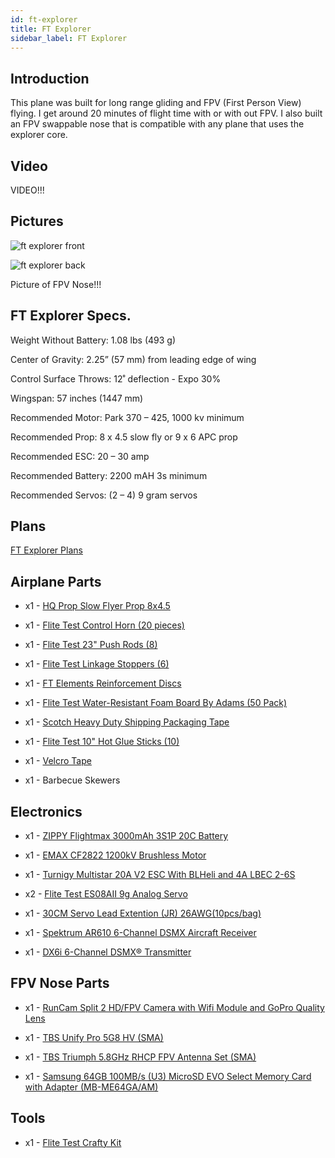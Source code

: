 ```yaml
---
id: ft-explorer
title: FT Explorer
sidebar_label: FT Explorer
---
```


## Introduction

This plane was built for long range gliding and FPV (First Person View) flying. I get around 20 minutes of flight time with or with out FPV. I also built an FPV swappable nose that is compatible with any plane that uses the explorer core.

## Video

VIDEO!!!

## Pictures

![ft explorer front](assets/rc-airplanes/ft-explorer/ft-explorer-1.jpg)

![ft explorer back](assets/rc-airplanes/ft-explorer/ft-explorer-2.jpg)

Picture of FPV Nose!!!

## FT Explorer Specs.

Weight Without Battery: 1.08 lbs (493 g)

Center of Gravity: 2.25” (57 mm) from leading edge of wing

Control Surface Throws: 12˚ deflection - Expo 30%

Wingspan: 57 inches (1447 mm)

Recommended Motor: Park 370 – 425, 1000 kv minimum

Recommended Prop: 8 x 4.5 slow fly or 9 x 6 APC prop

Recommended ESC: 20 – 30 amp

Recommended Battery: 2200 mAH 3s minimum 

Recommended Servos: (2 – 4) 9 gram servos

## Plans

[FT Explorer Plans](assets/rc-airplanes/ft-explorer/ft_explorer_plans.pdf)

## Airplane Parts

* x1 - [HQ Prop Slow Flyer Prop 8x4.5](https://store.flitetest.com/hq-prop-slow-flyer-prop-8x4.5-2-hq-p010108450/p694731)

* x1 - [Flite Test Control Horn (20 pieces)](https://store.flitetest.com/flite-test-control-horn-20-pieces-flt-2005/p674276)

* x1 - [Flite Test 23" Push Rods (8)](https://store.flitetest.com/flite-test-23-push-rods-8-flt-2071/p791696)

* x1 - [Flite Test Linkage Stoppers (6)](https://store.flitetest.com/flite-test-linkage-stoppers-6-flt-2088/p846375)

* x1 - [FT Elements Reinforcement Discs](https://b2b.flitetest.com/ft-elements-reinforcement-discs/)

* x1 - [Flite Test Water-Resistant Foam Board By Adams (50 Pack)](https://store.flitetest.com/flite-test-waterresistant-foam-board-by-adams-50-pack-flt-2049/p674258)

* x1 - [Scotch Heavy Duty Shipping Packaging Tape](https://www.amazon.com/Scotch-Shipping-Packaging-Dispenser-142-6/dp/B000J07BRQ)

* x1 - [Flite Test 10" Hot Glue Sticks (10)](https://store.flitetest.com/flite-test-10-hot-glue-sticks-10-flt-2056/p675953)

* x1 - [Velcro Tape](https://www.amazon.com/VELCRO-Brand-Industrial-Strength-Superior/dp/B00114LOMM/ref=sr_1_1_sspa?keywords=velcro&qid=1563836688&s=gateway&sr=8-1-spons&th=1)

* x1 - Barbecue Skewers

## Electronics

* x1 - [ZIPPY Flightmax 3000mAh 3S1P 20C Battery](https://hobbyking.com/en_us/zippy-flightmax-3000mah-3s1p-20c.html)

* x1 - [EMAX CF2822 1200kV Brushless Motor](https://store.flitetest.com/emax-cf2822-1200kv-brushless-motor-emx-mt-0487/p694265)

* x1 - [Turnigy Multistar 20A V2 ESC With BLHeli and 4A LBEC 2-6S](https://hobbyking.com/en_us/turnigy-multistar-20a-v2-esc-with-blheli-and-4a-lbec-2-6s.html)

* x2 - [Flite Test ES08AII 9g Analog Servo](https://store.flitetest.com/flite-test-es08aii-9g-analog-servo-flt-3032/p785288)

* x1 - [30CM Servo Lead Extention (JR) 26AWG(10pcs/bag)](https://hobbyking.com/en_us/30cm-servo-lead-extention-jr-26awg-10pcs-bag.html)

* x1 - [Spektrum AR610 6-Channel DSMX Aircraft Receiver](https://www.amazon.com/Spektrum-AR610-6-Channel-Aircraft-Receiver/dp/B00CPNABYU)

* x1 - [DX6i 6-Channel DSMX® Transmitter](https://www.horizonhobby.com/dx6i-6-channel-dsmx-reg%3B-transmitter-spmr6630)

## FPV Nose Parts

* x1 - [RunCam Split 2 HD/FPV Camera with Wifi Module and GoPro Quality Lens](https://www.getfpv.com/runcam-split-2-hd-fpv-camera.html)

* x1 - [TBS Unify Pro 5G8 HV (SMA)](https://www.getfpv.com/tbs-unify-pro-5g8-hv-sma.html)

* x1 - [TBS Triumph 5.8GHz RHCP FPV Antenna Set (SMA)](https://www.getfpv.com/tbs-triumph-5-8ghz-rhcp-fpv-antenna-set-sma.html)

* x1 - [Samsung 64GB 100MB/s (U3) MicroSD EVO Select Memory Card with Adapter (MB-ME64GA/AM)](https://www.amazon.com/Samsung-MicroSD-Adapter-MB-ME64GA-AM/dp/B06XX29S9Q/ref=asc_df_B06XX29S9Q/?tag=hyprod-20&linkCode=df0&hvadid=309833041189&hvpos=1o1&hvnetw=g&hvrand=10657676754216670968&hvpone=&hvptwo=&hvqmt=&hvdev=c&hvdvcmdl=&hvlocint=&hvlocphy=9031971&hvtargid=pla-469719052797&psc=1)

## Tools

* x1 - [Flite Test Crafty Kit](https://store.flitetest.com/flite-test-crafty-kit-flt-5010/p791877)
